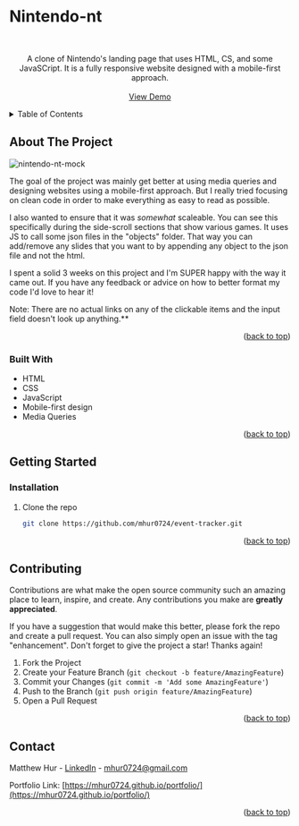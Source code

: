 ﻿# Nintendo-nt
 
<div id="top"></div>


<!-- PROJECT SHIELDS -->
<!--
*** I'm using markdown "reference style" links for readability.
*** Reference links are enclosed in brackets [ ] instead of parentheses ( ).
*** See the bottom of this document for the declaration of the reference variables
*** for contributors-url, forks-url, etc. This is an optional, concise syntax you may use.
*** https://www.markdownguide.org/basic-syntax/#reference-style-links
-->

<!-- PROJECT LOGO -->
<br />
<div align="center">

  <p align="center">
A clone of Nintendo's landing page that uses HTML, CS, and some JavaSCript. It is a fully responsive website designed with a mobile-first approach. 
    <br />
    <br />
    <a href="https://mhur0724.github.io/nintendo-nt/">View Demo</a>
  </p>
</div>



<!-- TABLE OF CONTENTS -->
<details>
  <summary>Table of Contents</summary>
  <ol>
    <li>
      <a href="#about-the-project">About The Project</a>
      <ul>
        <li><a href="#built-with">Built With</a></li>
      </ul>
    </li>
    <li>
      <a href="#getting-started">Getting Started</a>
      <ul>
        <li><a href="#installation">Installation</a></li>
      </ul>
    </li>
    <li><a href="#contributing">Contributing</a></li>
    <li><a href="#contact">Contact</a></li>
  </ol>
</details>



<!-- ABOUT THE PROJECT -->
## About The Project
<p align="center">

 ![nintendo-nt-mock](https://user-images.githubusercontent.com/86213479/149601733-f4a45a19-8970-4cef-8bf0-76482c219b3f.png)

 
The goal of the project was mainly get better at using media queries and designing websites using a mobile-first approach. But I really tried focusing on clean code in order to make everything as easy to read as possible. 

I also wanted to ensure that it was *somewhat* scaleable. You can see this specifically during the side-scroll sections that show various games. It uses JS to call some json files in the "objects" folder. That way you can add/remove any slides that you want to by appending any object to the json file and not the html.
 
I spent a solid 3 weeks on this project and I'm SUPER happy with the way it came out. If you have any feedback or advice on how to better format my code I'd love to hear it!

Note: There are no actual links on any of the clickable items and the input field doesn't look up anything.**

<p align="right">(<a href="#top">back to top</a>)</p>

### Built With
* HTML
* CSS
* JavaScript
* Mobile-first design
* Media Queries


<p align="right">(<a href="#top">back to top</a>)</p>



<!-- GETTING STARTED -->
## Getting Started
### Installation

1. Clone the repo
   ```sh
   git clone https://github.com/mhur0724/event-tracker.git
   ```
<p align="right">(<a href="#top">back to top</a>)</p>

<!-- CONTRIBUTING -->
## Contributing

Contributions are what make the open source community such an amazing place to learn, inspire, and create. Any contributions you make are **greatly appreciated**.

If you have a suggestion that would make this better, please fork the repo and create a pull request. You can also simply open an issue with the tag "enhancement".
Don't forget to give the project a star! Thanks again!

1. Fork the Project
2. Create your Feature Branch (`git checkout -b feature/AmazingFeature`)
3. Commit your Changes (`git commit -m 'Add some AmazingFeature'`)
4. Push to the Branch (`git push origin feature/AmazingFeature`)
5. Open a Pull Request

<p align="right">(<a href="#top">back to top</a>)</p>

<!-- CONTACT -->
## Contact

Matthew Hur - [LinkedIn](https://www.linkedin.com/in/matthewhur/) - mhur0724@gmail.com

Portfolio Link: [https://mhur0724.github.io/portfolio/](https://mhur0724.github.io/portfolio/)

<p align="right">(<a href="#top">back to top</a>)</p>








<!-- MARKDOWN LINKS & IMAGES -->
<!-- https://www.markdownguide.org/basic-syntax/#reference-style-links -->
[contributors-shield]: https://img.shields.io/github/contributors/github_username/repo_name.svg?style=for-the-badge
[contributors-url]: https://github.com/github_username/repo_name/graphs/contributors
[forks-shield]: https://img.shields.io/github/forks/github_username/repo_name.svg?style=for-the-badge
[forks-url]: https://github.com/github_username/repo_name/network/members
[stars-shield]: https://img.shields.io/github/stars/github_username/repo_name.svg?style=for-the-badge
[stars-url]: https://github.com/github_username/repo_name/stargazers
[issues-shield]: https://img.shields.io/github/issues/github_username/repo_name.svg?style=for-the-badge
[issues-url]: https://github.com/github_username/repo_name/issues
[license-shield]: https://img.shields.io/github/license/github_username/repo_name.svg?style=for-the-badge
[license-url]: https://github.com/github_username/repo_name/blob/master/LICENSE.txt
[linkedin-shield]: https://img.shields.io/badge/-LinkedIn-black.svg?style=for-the-badge&logo=linkedin&colorB=555
[linkedin-url]: https://linkedin.com/in/linkedin_username
[product-screenshot]: images/screenshot.png
